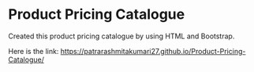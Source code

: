 # Product Pricing Catalogue
Created this product pricing catalogue by using HTML and Bootstrap.

Here is the link: https://patrarashmitakumari27.github.io/Product-Pricing-Catalogue/ 
